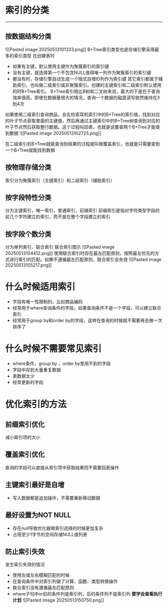# 索引的分类
****
## 按数据结构分类
![[Pasted image 20250513101333.png]]
B+Tree索引类型也是存储引擎采用最多的索引类型
在创建表时
- 如果有主键，默认使用主键作为聚簇索引的索引键
- 没有主键，就选择第一个不包含NULL值得唯一列作为聚簇索引的索引键
- 都没有时，存储引擎自动生成一个隐式自增ID列作为索引键
其它索引都属于辅助索引，也叫做二级索引或非聚簇索引。创建的主键索引和二级索引默认使用的时B+Tree索引。
B+Tree索引相比B树和二叉树来说，最大的于是在于查询效率很高，即使在数据量很大的情况，查询一个数据的磁盘读写依然维持在3到4次

如果使用二级索引查询商品，会先检索耳机索引中的B+Tree的索引值，找到对应的叶子节点获取里面的主键值，然后再通过主键索引中的B+Tree树查询到对应的叶子节点然后获取整行数据。这个过程叫回表，也就是说要查两个B+Tree才能查到数据
![[Pasted image 20250513102725.png]]

在二级索引的B+Tree就能查询到结果的过程就叫做覆盖索引，也就是只需要查到一个B+Tree就能找到数据

## 按物理存储分类
索引分为聚簇索引（主键索引）和二级索引（辅助索引）

## 按字段特性分类
分为主键索引，唯一索引，普通索引，前缀索引
前缀索引是指对字符类型字段的前几个字符建立的索引，而不是在整个字段建立的索引

## 按字段个数分类
分为单列索引、联合索引
联合索引图示
![[Pasted image 20250513104412.png]]
使用联合索引时存在最左匹配原则，按照最左优先的方式进行索引的匹配。如果不遵循最左匹配原则，联合索引会失效
![[Pasted image 20250513105217.png]]

# 什么时候适用索引
- 字段有唯一性限制的，比如商品编码
- 经常用于where查询条件的字段，如果查询条件不是一个字段，可以建立联合索引
- 经常用于group by和order by的字段，这样在查询的时候就不需要再去做一次排序了

# 什么时候不需要常见索引
- where条件，group by ，order by里用不到的字段
- 字段中存到大量重复数据
- 表数据太少
- 经常更新的字段

# 优化索引的方法
## 前缀索引优化
减小索引项的大小
## 覆盖索引优化
查询的字段可以直接从索引项中获取结果而不需要回表操作
## 主键索引最好是自增
- 写入数据都是追加操作，不需要重新移动数据
## 最好设置为NOT NULL
- 存在null导致优化器做索引选择的时候更加复杂
- 占用至少1字节的空间存储NULL值列表
## 防止索引失效
发生索引失效的情况
- 使用左或左右模糊匹配的时候
- 在查询条件中对索引列做了计算、函数、类型转换操作
- 联合索引没有遵循最左匹配原则
- where子句中or前的条件列是索引列，后的条件列不是索引列
**要学会查看执行计划**
![[Pasted image 20250513150750.png]]
